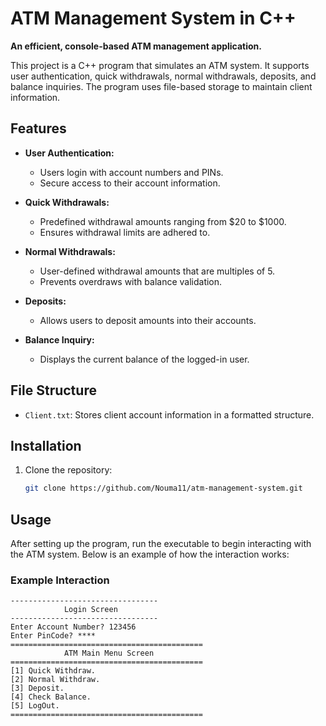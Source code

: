 # ATM Management System in C++

**An efficient, console-based ATM management application.**

This project is a C++ program that simulates an ATM system. It supports user authentication, quick withdrawals, normal withdrawals, deposits, and balance inquiries. The program uses file-based storage to maintain client information.

## Features

- **User Authentication:**
  - Users login with account numbers and PINs.
  - Secure access to their account information.

- **Quick Withdrawals:**
  - Predefined withdrawal amounts ranging from $20 to $1000.
  - Ensures withdrawal limits are adhered to.

- **Normal Withdrawals:**
  - User-defined withdrawal amounts that are multiples of 5.
  - Prevents overdraws with balance validation.

- **Deposits:**
  - Allows users to deposit amounts into their accounts.

- **Balance Inquiry:**
  - Displays the current balance of the logged-in user.

## File Structure

- `Client.txt`: Stores client account information in a formatted structure.

## Installation

1. Clone the repository:
   ```bash
   git clone https://github.com/Nouma11/atm-management-system.git


## Usage

After setting up the program, run the executable to begin interacting with the ATM system. Below is an example of how the interaction works:

### Example Interaction
```plaintext
---------------------------------
            Login Screen
---------------------------------
Enter Account Number? 123456
Enter PinCode? ****
===========================================
            ATM Main Menu Screen
===========================================
[1] Quick Withdraw.
[2] Normal Withdraw.
[3] Deposit.
[4] Check Balance.
[5] LogOut.
===========================================

